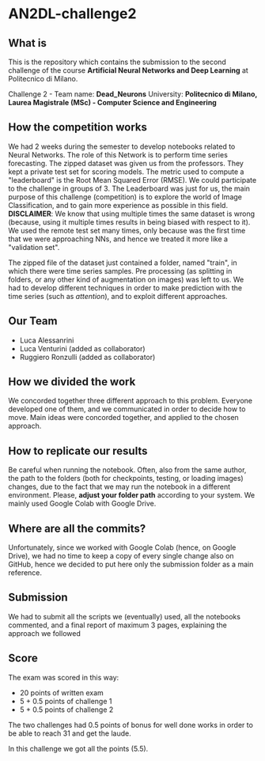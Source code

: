 # AN2DL-challenge2

## What is
This is the repository which contains the submission to the second challenge of the course **Artificial Neural Networks and Deep Learning** at Politecnico di Milano.

Challenge 2 - Team name: **Dead_Neurons**
University: **Politecnico di Milano, Laurea Magistrale (MSc) - Computer Science and Engineering**

## How the competition works
We had 2 weeks during the semester to develop notebooks related to Neural Networks. The role of this Network is to perform time series forecasting. The zipped dataset was given us from the professors. They kept a private test set for scoring models. The metric used to compute a "leaderboard" is the Root Mean Squared Error (RMSE). We could participate to the challenge in groups of 3.
The Leaderboard was just for us, the main purpose of this challenge (competition) is to explore the world of Image Classification, and to gain more experience as possible in this field.
**DISCLAIMER**: We know that using multiple times the same dataset is wrong (because, using it multiple times results in being biased with respect to it). We used the remote test set many times, only because was the first time that we were approaching NNs, and hence we treated it more like a "validation set".

The zipped file of the dataset just contained a folder, named "train", in which there were time series samples. Pre processing (as splitting in folders, or any other kind of augmentation on images) was left to us. We had to develop different techniques in order to make prediction with the time series (such as *attention*), and to exploit different approaches.

## Our Team
- Luca Alessanrini  
- Luca Venturini (added as collaborator)
- Ruggiero Ronzulli (added as collaborator)

## How we divided the work
We concorded together three different approach to this problem. Everyone developed one of them, and we communicated in order to decide how to move. Main ideas were concorded together, and applied to the chosen approach.

## How to replicate our results
Be careful when running the notebook. Often, also from the same author, the path to the folders (both for checkpoints, testing, or loading images) changes, due to the fact that we may run the notebook in a different environment. Please, **adjust your folder path** according to your system. We mainly used Google Colab with Google Drive.

## Where are all the commits?
Unfortunately, since we worked with Google Colab (hence, on Google Drive), we had no time to keep a copy of every single change also on GitHub, hence we decided to put here only the submission folder as a main reference.

## Submission
We had to submit all the scripts we (eventually) used, all the notebooks commented, and a final report of maximum 3 pages, explaining the approach we followed

## Score
The exam was scored in this way:
- 20 points of written exam
- 5 + 0.5 points of challenge 1
- 5 + 0.5 points of challenge 2

The two challenges had 0.5 points of bonus for well done works in order to be able to reach 31 and get the laude.

In this challenge we got all the points (5.5).
